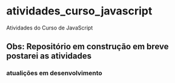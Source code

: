 # atividades_curso_javascript
Atividades do Curso de JavaScript

## Obs: Repositório em construção em breve postarei as atividades

### atualições em desenvolvimento
